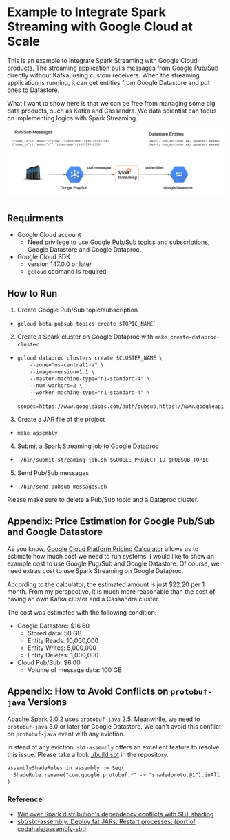 # Example to Integrate Spark Streaming with Google Cloud at Scale

This is an example to integrate Spark Streaming with Google Cloud products.
The streaming application pulls messages from Google Pub/Sub directly without Kafka, using custom receivers.
When the streaming application is running, it can get entities from Google Datastore and put ones to Datastore.

What I want to show here is that we can be free from managing some big data products, such as Kafka and Cassandra.
We data scientist can focus on implementing logics with Spark Streaming.

![Spark Streaming with Google Cloud](./docs/fig/spark-streaming-with-google.png)

## Requirments

- Google Cloud account
    - Need privilege to use Google Pub/Sub topics and subscriptions, Google Datastore and Google Dataproc.
- Google Cloud SDK
    - version 147.0.0 or later
    - `gcloud` coomand is required

## How to Run

1. Create Google Pub/Sub topic/subscription
  - ```
    gcloud beta pubsub topics create $TOPIC_NAME`
    ```
2. Create a Spark cluster on Google Dataproc with `make create-dataproc-cluster`
  - ```
    gcloud dataproc clusters create $CLUSTER_NAME \
        --zone="us-central1-a" \
        --image-version=1.1 \
        --master-machine-type="n1-standard-4" \
        --num-workers=2 \
        --worker-machine-type="n1-standard-4" \
        --scopes=https://www.googleapis.com/auth/pubsub,https://www.googleapis.com/auth/datastore,https://www.googleapis.com/auth/bigquery,https://www.googleapis.com/auth/devstorage.read_write,https://www.googleapis.com/auth/logging.write
    ```
3. Create a JAR file of the project
  - ```
    make assembly
    ```
4. Submit a Spark Streaming job to Google Dataproc
  - ```
    ./bin/submit-streaming-job.sh $GOOGLE_PROJECT_ID $PUBSUB_TOPIC
    ```
5. Send Pub/Sub messages
  - ```
    ./bin/send-pubsub-messages.sh
    ```

Please make sure to delete a Pub/Sub topic and a Dataproc cluster.

## Appendix: Price Estimation for Google Pub/Sub and Google Datastore

As you know, [Google Cloud Platform Pricing Calculator](https://cloud.google.com/products/calculator/) allows us to estimate how much cost we need to run systems.
I would like to show an example cost to use Google Pug/Sub and Google Datastore.
Of course, we need extras cost to use Spark Streaming on Google Dataproc.

According to the calculator, the estimated amount is just $22.20 per 1 month.
From my perspective, it is much more reasonable than the cost of having an own Kafka cluster and a Cassandra cluster.

The cost was estimated with the following condition:
- Google Datastore: $16.60
    - Stored data: 50 GB
    - Entity Reads: 10,000,000
    - Entity Writes: 5,000,000
    - Entity Deletes: 1,000,000
- Cloud Pub/Sub: $6.00
    - Volume of message data: 100 GB

## Appendix: How to Avoid Conflicts on `protobuf-java` Versions

Apache Spark 2.0.2 uses `protobuf-java` 2.5.
Meanwhile, we need to `protobuf-java` 3.0 or later for Google Datastore.
We can't avoid this conflict on `protobuf-java` event with any eviction.

In stead of any eviction, `sbt-assembly` offers an excellent feature to resolve this issue.
Please take a look [./build.sbt](./build.sbt) in the repository.
```
assemblyShadeRules in assembly := Seq(
  ShadeRule.rename("com.google.protobuf.*" -> "shadedproto.@1").inAll
)
```

### Reference
- [Win over Spark distribution's dependency conflicts with SBT shading](http://www.yonatanwilkof.net/spark-dependency-conflict-jackson-sbt-shade-plugin/)
- [sbt/sbt\-assembly: Deploy fat JARs\. Restart processes\. \(port of codahale/assembly\-sbt\)](https://github.com/sbt/sbt-assembly)
